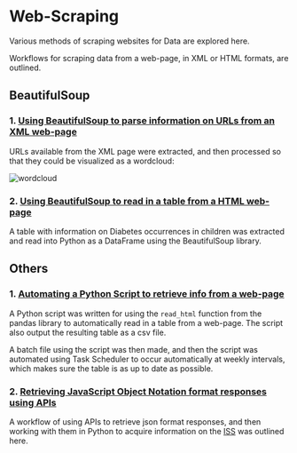# Web-Scraping
Various methods of scraping websites for Data are explored here.

Workflows for scraping data from a web-page, in XML or HTML formats, are outlined.

## BeautifulSoup

### 1. [Using BeautifulSoup to parse information on URLs from an XML web-page](https://github.com/SphericalSilver/Web-Scraping/blob/master/pythonprogramming.net%20XML%20scraping.ipynb)

URLs available from the XML page were extracted, and then processed so that they could be visualized as a wordcloud:

![wordcloud](https://i.gyazo.com/bc351a17e58a56621c591dd8acbf6b67.png)

### 2. [Using BeautifulSoup to read in a table from a HTML web-page](https://github.com/SphericalSilver/Web-Scraping/blob/master/BeautifulSoup%20Diabetes%20Stats%20Web%20Scraping.ipynb)

A table with information on Diabetes occurrences in children was extracted and read into Python as a DataFrame using the BeautifulSoup library.

## Others

### 1. [Automating a Python Script to retrieve info from a web-page](https://github.com/SphericalSilver/Web-Scraping/blob/master/Web-Scraping%20Scripts.py)

A Python script was written for using the `read_html` function from the pandas library to automatically read in a table from a web-page. The script also output the resulting table as a csv file. 

A batch file using the script was then made, and then the script was automated using Task Scheduler to occur automatically at weekly intervals, which makes sure the table is as up to date as possible.

### 2. [Retrieving JavaScript Object Notation format responses using APIs](https://github.com/SphericalSilver/Web-Scraping-API-usage/blob/master/Retrieving%20JSON%20files%20using%20APIs%2C%20ISS%20example.ipynb)

A workflow of using APIs to retrieve json format responses, and then working with them in Python to acquire information on the [ISS](https://en.wikipedia.org/wiki/International_Space_Station) was outlined here.
